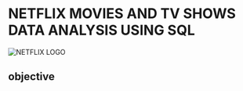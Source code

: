 # NETFLIX MOVIES AND TV SHOWS DATA ANALYSIS USING SQL

![NETFLIX LOGO](https://github.com/sayanihalder98/NETFLIX_PROJECT/commit/5f7d1126e48bbc08d08b525eab1f733718a47670)
## objective
